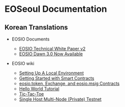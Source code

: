 # EOSeoul Documentation

## Korean Translations

- EOSIO Documents
  * [EOSIO Technical White Paper v2](https://github.com/eoseoul/docs/blob/master/ko/translations/TechnicalWhitePaperV2.md)
  * [EOSIO Dawn 3.0 Now Available](https://github.com/eoseoul/docs/blob/master/ko/translations/Dawn_3_Now_Available.md)

- EOSIO wiki
  * [Setting Up A Local Environment](https://github.com/eoseoul/docs/blob/master/ko/translations/Local-Environment.md)
  * [Getting Started with Smart Contracts](https://github.com/eoseoul/docs/blob/master/ko/translations/TUTORIAL.md)
  * [eosio.token, Exchange, and eosio.msig Contracts](https://github.com/eoseoul/docs/blob/master/ko/translations/Tutorial-eosio-token-Contract.md)
  * [Hello World Tutorial](https://github.com/eoseoul/docs/blob/master/ko/translations/Tutorial-Hello-World-Contract.md)
  * [Tic-Tac-Toe](https://github.com/eoseoul/docs/blob/master/ko/translations/Tutorial-Tic-Tac-Toe.md)
  * [Single Host Multi-Node (Private) Testnet](https://github.com/eoseoul/docs/blob/master/ko/translations/Testnet-Single-Host-Multinode.md)
